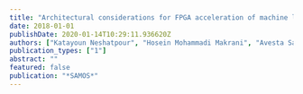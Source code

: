 ```yaml
---
title: "Architectural considerations for FPGA acceleration of machine learning applications in MapReduce"
date: 2018-01-01
publishDate: 2020-01-14T10:29:11.936620Z
authors: ["Katayoun Neshatpour", "Hosein Mohammadi Makrani", "Avesta Sasan", "Hassan Ghasemzadeh", "Setareh Rafatirad", "Houman Homayoun"]
publication_types: ["1"]
abstract: ""
featured: false
publication: "*SAMOS*"
---
```


